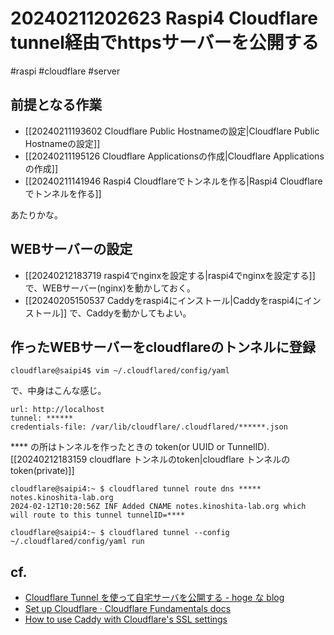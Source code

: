 # 20240211202623 Raspi4 Cloudflare tunnel経由でhttpsサーバーを公開する
#raspi #cloudflare #server

## 前提となる作業
- [[20240211193602 Cloudflare Public Hostnameの設定|Cloudflare Public Hostnameの設定]]
- [[20240211195126 Cloudflare Applicationsの作成|Cloudflare Applicationsの作成]]
- [[20240211141946 Raspi4 Cloudflareでトンネルを作る|Raspi4 Cloudflareでトンネルを作る]]

あたりかな。


## WEBサーバーの設定
- [[20240212183719 raspi4でnginxを設定する|raspi4でnginxを設定する]] で、WEBサーバー(nginx)を動かしておく。
- [[20240205150537 Caddyをraspi4にインストール|Caddyをraspi4にインストール]] で、Caddyを動かしてもよい。

## 作ったWEBサーバーをcloudflareのトンネルに登録

```
cloudflare@saipi4$ vim ~/.cloudflared/config/yaml
```
で、中身はこんな感じ。

```
url: http://localhost
tunnel: ******
credentials-file: /var/lib/cloudflare/.cloudflared/******.json
```
\**** の所はトンネルを作ったときの token(or UUID or TunnelID).  [[20240212183159 cloudflare トンネルのtoken|cloudflare トンネルのtoken(private)]]

```
cloudflare@saipi4:~ $ cloudflared tunnel route dns ***** notes.kinoshita-lab.org
2024-02-12T10:20:56Z INF Added CNAME notes.kinoshita-lab.org which will route to this tunnel tunnelID=****
```
```
cloudflare@saipi4:~ $ cloudflared tunnel --config ~/.cloudflared/config/yaml run

```
## cf.


- [Cloudflare Tunnel を使って自宅サーバを公開する - hoge な blog](https://akkyorz.hatenablog.com/entry/2022/12/15/012728)
- [Set up Cloudflare · Cloudflare Fundamentals docs](https://developers.cloudflare.com/fundamentals/setup/)
- [How to use Caddy with Cloudflare's SSL settings](https://samjmck.com/en/blog/using-caddy-with-cloudflare/)